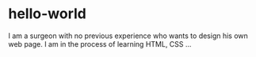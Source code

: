 # hello-world
I am a surgeon with no previous experience who wants to design his own web page. I am in the process of learning HTML, CSS ...
